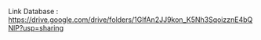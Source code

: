 Link Database :
https://drive.google.com/drive/folders/1GIfAn2JJ9kon_K5Nh3SqoizznE4bQNlP?usp=sharing
